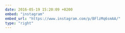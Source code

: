```yaml
---
date: 2016-05-19 15:20:09 +0200
embed: "instagram"
embed_url: "https://www.instagram.com/p/BFlzMq6smAA/"
type: "right"
---
```

